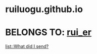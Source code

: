 # ruiluogu.github.io

# BELONGS TO: [rui_er](https://www.luogu.org/space/show?uid=122461)

[list::What did I send? ](https://ruiluogu.github.io/list)
